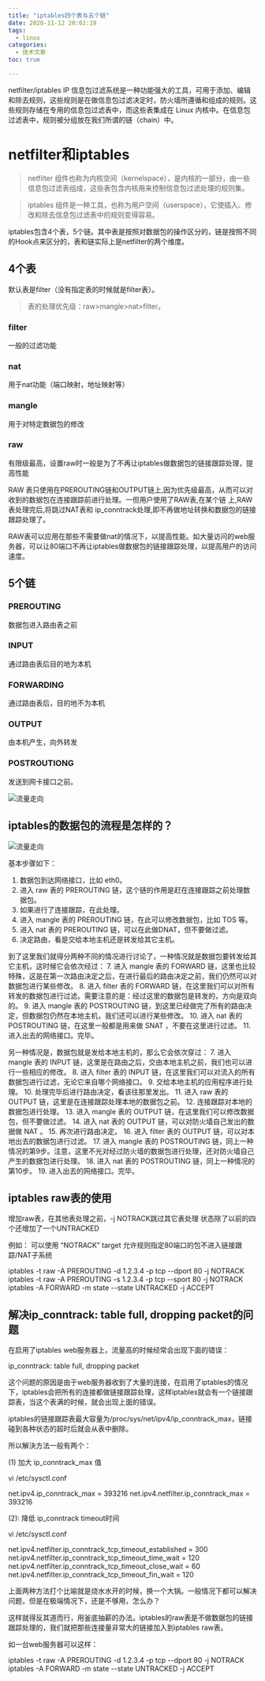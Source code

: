 ```yaml
---
title: "iptables四个表与五个链"
date: 2020-11-12 20:02:19
tags:
  - linux
categories:
  - 技术文章
toc: true

---
```




netfilter/iptables IP 信息包过滤系统是一种功能强大的工具，可用于添加、编辑和除去规则，这些规则是在做信息包过滤决定时，防火墙所遵循和组成的规则。这些规则存储在专用的信息包过滤表中，而这些表集成在 Linux 内核中。在信息包过滤表中，规则被分组放在我们所谓的链（chain）中。
 <!--more-->

# netfilter和iptables

> netfilter 组件也称为内核空间（kernelspace），是内核的一部分，由一些信息包过滤表组成，这些表包含内核用来控制信息包过滤处理的规则集。

> iptables 组件是一种工具，也称为用户空间（userspace），它使插入、修改和除去信息包过滤表中的规则变得容易。

iptables包含4个表，5个链。其中表是按照对数据包的操作区分的，链是按照不同的Hook点来区分的，表和链实际上是netfilter的两个维度。

## 4个表

默认表是filter（没有指定表的时候就是filter表）。

> 表的处理优先级：raw>mangle>nat>filter。

###   filter

一般的过滤功能

### nat

用于nat功能（端口映射，地址映射等）

### mangle

用于对特定数据包的修改

### raw

有限级最高，设置raw时一般是为了不再让iptables做数据包的链接跟踪处理，提高性能

RAW 表只使用在PREROUTING链和OUTPUT链上,因为优先级最高，从而可以对收到的数据包在连接跟踪前进行处理。一但用户使用了RAW表,在某个链 上,RAW表处理完后,将跳过NAT表和 ip_conntrack处理,即不再做地址转换和数据包的链接跟踪处理了。

RAW表可以应用在那些不需要做nat的情况下，以提高性能。如大量访问的web服务器，可以让80端口不再让iptables做数据包的链接跟踪处理，以提高用户的访问速度。

##  5个链

### PREROUTING

数据包进入路由表之前

### INPUT

通过路由表后目的地为本机

### FORWARDING

通过路由表后，目的地不为本机

### OUTPUT

由本机产生，向外转发

### POSTROUTIONG

发送到网卡接口之前。


![流量走向](/images/linux/iptables/iptable-1.png)



## iptables的数据包的流程是怎样的？

![流量走向](/images/linux/iptables/iptable-2.png)

基本步骤如下： 
1. 数据包到达网络接口，比如 eth0。 
2. 进入 raw 表的 PREROUTING 链，这个链的作用是赶在连接跟踪之前处理数据包。 
3. 如果进行了连接跟踪，在此处理。 
4. 进入 mangle 表的 PREROUTING 链，在此可以修改数据包，比如 TOS 等。 
5. 进入 nat 表的 PREROUTING 链，可以在此做DNAT，但不要做过滤。 
6. 决定路由，看是交给本地主机还是转发给其它主机。 

到了这里我们就得分两种不同的情况进行讨论了，一种情况就是数据包要转发给其它主机，这时候它会依次经过： 
7. 进入 mangle 表的 FORWARD 链，这里也比较特殊，这是在第一次路由决定之后，在进行最后的路由决定之前，我们仍然可以对数据包进行某些修改。 
8. 进入 filter 表的 FORWARD 链，在这里我们可以对所有转发的数据包进行过滤。需要注意的是：经过这里的数据包是转发的，方向是双向的。 
9. 进入 mangle 表的 POSTROUTING 链，到这里已经做完了所有的路由决定，但数据包仍然在本地主机，我们还可以进行某些修改。 
10. 进入 nat 表的 POSTROUTING 链，在这里一般都是用来做 SNAT ，不要在这里进行过滤。 
11. 进入出去的网络接口。完毕。 

另一种情况是，数据包就是发给本地主机的，那么它会依次穿过： 
7. 进入 mangle 表的 INPUT 链，这里是在路由之后，交由本地主机之前，我们也可以进行一些相应的修改。 
8. 进入 filter 表的 INPUT 链，在这里我们可以对流入的所有数据包进行过滤，无论它来自哪个网络接口。 
9. 交给本地主机的应用程序进行处理。 
10. 处理完毕后进行路由决定，看该往那里发出。 
11. 进入 raw 表的 OUTPUT 链，这里是在连接跟踪处理本地的数据包之前。 
12. 连接跟踪对本地的数据包进行处理。 
13. 进入 mangle 表的 OUTPUT 链，在这里我们可以修改数据包，但不要做过滤。 
14. 进入 nat 表的 OUTPUT 链，可以对防火墙自己发出的数据做 NAT 。 
15. 再次进行路由决定。 
16. 进入 filter 表的 OUTPUT 链，可以对本地出去的数据包进行过滤。 
17. 进入 mangle 表的 POSTROUTING 链，同上一种情况的第9步。注意，这里不光对经过防火墙的数据包进行处理，还对防火墙自己产生的数据包进行处理。 
18. 进入 nat 表的 POSTROUTING 链，同上一种情况的第10步。 
19. 进入出去的网络接口。完毕。

## iptables raw表的使用

增加raw表，在其他表处理之前，-j NOTRACK跳过其它表处理
状态除了以前的四个还增加了一个UNTRACKED

例如：
可以使用 “NOTRACK” target 允许规则指定80端口的包不进入链接跟踪/NAT子系统

iptables -t raw -A PREROUTING -d 1.2.3.4 -p tcp --dport 80 -j NOTRACK
iptables -t raw -A PREROUTING -s 1.2.3.4 -p tcp --sport 80 -j NOTRACK
iptables -A FORWARD -m state --state UNTRACKED -j ACCEPT


## 解决ip_conntrack: table full, dropping packet的问题


在启用了iptables web服务器上，流量高的时候经常会出现下面的错误：

ip_conntrack: table full, dropping packet


这个问题的原因是由于web服务器收到了大量的连接，在启用了iptables的情况下，iptables会把所有的连接都做链接跟踪处理，这样iptables就会有一个链接跟踪表，当这个表满的时候，就会出现上面的错误。

iptables的链接跟踪表最大容量为/proc/sys/net/ipv4/ip_conntrack_max，链接碰到各种状态的超时后就会从表中删除。

所以解決方法一般有两个：

(1) 加大 ip_conntrack_max 值

vi /etc/sysctl.conf

net.ipv4.ip_conntrack_max = 393216
net.ipv4.netfilter.ip_conntrack_max = 393216


(2): 降低 ip_conntrack timeout时间

vi /etc/sysctl.conf

net.ipv4.netfilter.ip_conntrack_tcp_timeout_established = 300
net.ipv4.netfilter.ip_conntrack_tcp_timeout_time_wait = 120
net.ipv4.netfilter.ip_conntrack_tcp_timeout_close_wait = 60
net.ipv4.netfilter.ip_conntrack_tcp_timeout_fin_wait = 120


上面两种方法打个比喻就是烧水水开的时候，换一个大锅。一般情况下都可以解决问题，但是在极端情况下，还是不够用，怎么办？

这样就得反其道而行，用釜底抽薪的办法。iptables的raw表是不做数据包的链接跟踪处理的，我们就把那些连接量非常大的链接加入到iptables raw表。

如一台web服务器可以这样：

iptables -t raw -A PREROUTING -d 1.2.3.4 -p tcp --dport 80 -j NOTRACK
iptables -A FORWARD -m state --state UNTRACKED -j ACCEPT